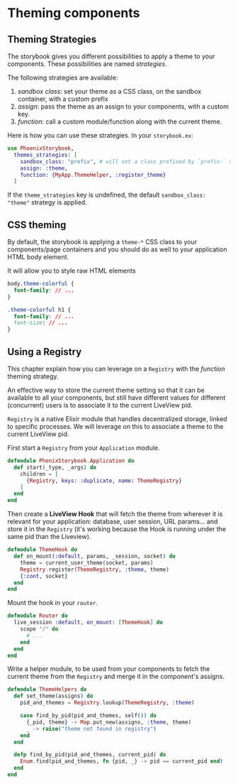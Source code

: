 # Theming components

## Theming Strategies

The storybook gives you different possibilities to apply a theme to your components. These
possibilities are named _strategies_.

The following strategies are available:

1. _sandbox class_: set your theme as a CSS class, on the sandbox container, with a custom prefix
2. _assign_: pass the theme as an assign to your components, with a custom key.
3. _function_: call a custom module/function along with the current theme.

Here is how you can use these strategies. In your `storybook.ex`:

```elixir
use PhoenixStorybook,
  themes_strategies: [
    sandbox_class: "prefix", # will set a class prefixed by `prefix-` on the sandbox container
    assign: :theme,
    function: {MyApp.ThemeHelper, :register_theme}
  ]
```

If the `theme_strategies` key is undefined, the default `sandbox_class: "theme"` strategy is applied.

## CSS theming

By default, the storybook is applying a `theme-*` CSS class to your components/page containers and
you should do as well to your application HTML body element.

It will allow you to style raw HTML elements

```css
body.theme-colorful {
  font-family: // ...
}

.theme-colorful h1 {
  font-family: // ...
  font-size: // ...
}
```

## Using a Registry

This chapter explain how you can leverage on a `Registry` with the _function_ theming strategy.

An effective way to store the current theme setting so that it can be available to all your
components, but still have different values for different (concurrent) users is to associate it to
the current LiveView pid.

`Registry` is a native Elixir module that handles decentralized storage, linked to specific
processes. We will leverage on this to associate a theme to the current LiveView pid.

First start a `Registry` from your `Application` module.

```elixir
defmodule PhenixStorybook.Application do
  def start(_type, _args) do
    children = [
      {Registry, keys: :duplicate, name: ThemeRegistry}
    ]
  end
end
```

Then create a **LiveView Hook** that will fetch the theme from wherever it is relevant for your
application: database, user session, URL params... and store it in the `Registry` (it's working
because the Hook is running under the same pid than the Liveview).

```elixir
defmodule ThemeHook do
  def on_mount(:default, params, _session, socket) do
    theme = current_user_theme(socket, params)
    Registry.register(ThemeRegistry, :theme, theme)
    {:cont, socket}
  end
end
```

Mount the hook in your `router`.

```elixir
defmodule Router do
  live_session :default, on_mount: [ThemeHook] do
    scope "/" do
      # ...
    end
  end
end
```

Write a helper module, to be used from your components to fetch the current theme from the
`Registry` and merge it in the component's assigns.

```elixir
defmodule ThemeHelpers do
  def set_theme(assigns) do
    pid_and_themes = Registry.lookup(ThemeRegistry, :theme)

    case find_by_pid(pid_and_themes, self()) do
      {_pid, theme} -> Map.put_new(assigns, :theme, theme)
      _ -> raise("theme not found in registry")
    end
  end

  defp find_by_pid(pid_and_themes, current_pid) do
    Enum.find(pid_and_themes, fn {pid, _} -> pid == current_pid end)
  end
end
```
